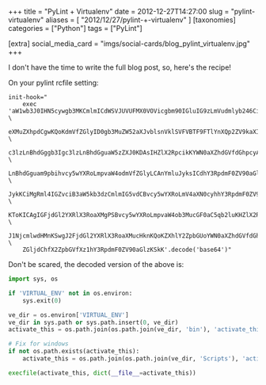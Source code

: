 +++
title = "PyLint + Virtualenv"
date = 2012-12-27T14:27:00
slug = "pylint-virtualenv"
aliases = [
  "2012/12/27/pylint-+-virtualenv"
]
[taxonomies]
categories = ["Python"]
tags = ["PyLint"]

[extra]
social_media_card = "imgs/social-cards/blog_pylint_virtualenv.jpg"
+++

I don't have the time to write the full blog post, so, here's the recipe!

<!-- more -->

On your pylint rcfile setting:

```
init-hook="
    exec 'aW1wb3J0IHN5cywgb3MKCmlmICdWSVJUVUFMX0VOVicgbm90IGluIG9zLmVudmlyb246CiAgICBz \
    eXMuZXhpdCgwKQoKdmVfZGlyID0gb3MuZW52aXJvblsnVklSVFVBTF9FTlYnXQp2ZV9kaXIgaW4g \
    c3lzLnBhdGggb3Igc3lzLnBhdGguaW5zZXJ0KDAsIHZlX2RpcikKYWN0aXZhdGVfdGhpcyA9IG9z \
    LnBhdGguam9pbihvcy5wYXRoLmpvaW4odmVfZGlyLCAnYmluJyksICdhY3RpdmF0ZV90aGlzLnB5 \
    JykKCiMgRml4IGZvciB3aW5kb3dzCmlmIG5vdCBvcy5wYXRoLmV4aXN0cyhhY3RpdmF0ZV90aGlz \
    KToKICAgIGFjdGl2YXRlX3RoaXMgPSBvcy5wYXRoLmpvaW4ob3MucGF0aC5qb2luKHZlX2Rpciwg \
    J1NjcmlwdHMnKSwgJ2FjdGl2YXRlX3RoaXMucHknKQoKZXhlY2ZpbGUoYWN0aXZhdGVfdGhpcywg \
    ZGljdChfX2ZpbGVfXz1hY3RpdmF0ZV90aGlzKSkK'.decode('base64')"
```

Don't be scared, the decoded version of the above is:

```python
import sys, os

if 'VIRTUAL_ENV' not in os.environ:
    sys.exit(0)

ve_dir = os.environ['VIRTUAL_ENV']
ve_dir in sys.path or sys.path.insert(0, ve_dir)
activate_this = os.path.join(os.path.join(ve_dir, 'bin'), 'activate_this.py')

# Fix for windows
if not os.path.exists(activate_this):
    activate_this = os.path.join(os.path.join(ve_dir, 'Scripts'), 'activate_this.py')

execfile(activate_this, dict(__file__=activate_this))
```
